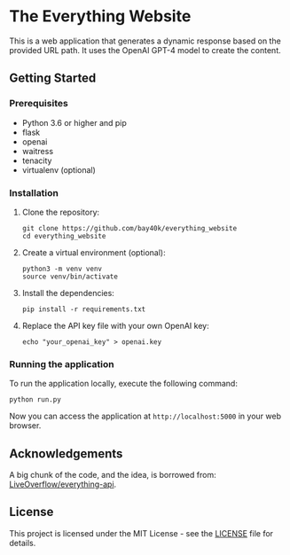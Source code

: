 # The Everything Website

This is a web application that generates a dynamic response based on the provided URL path. It uses the OpenAI GPT-4 model to create the content.

## Getting Started

### Prerequisites

- Python 3.6 or higher and pip
- flask
- openai
- waitress
- tenacity
- virtualenv (optional)

### Installation

1. Clone the repository:
    ```
    git clone https://github.com/bay40k/everything_website
    cd everything_website
    ```

2. Create a virtual environment (optional):
    ```
    python3 -m venv venv
    source venv/bin/activate
    ```

3. Install the dependencies:
    ```
    pip install -r requirements.txt
    ```

4. Replace the API key file with your own OpenAI key:
    ```
    echo "your_openai_key" > openai.key
    ```

### Running the application

To run the application locally, execute the following command:
```
python run.py
```

Now you can access the application at `http://localhost:5000` in your web browser.

## Acknowledgements

A big chunk of the code, and the idea, is borrowed from: [LiveOverflow/everything-api](https://github.com/LiveOverflow/everything-api).

## License

This project is licensed under the MIT License - see the [LICENSE](LICENSE) file for details.
